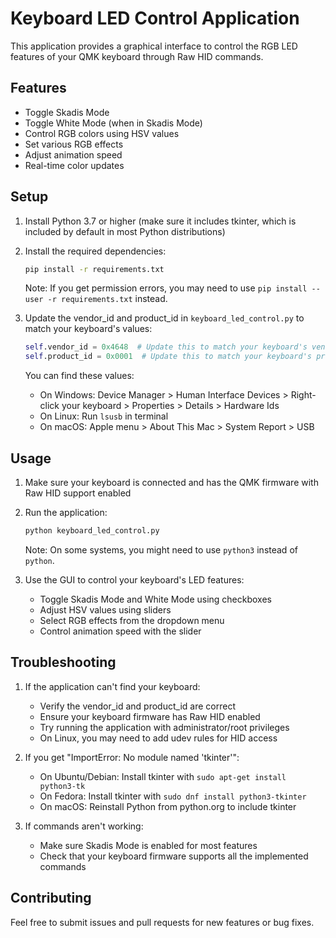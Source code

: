 # Keyboard LED Control Application

This application provides a graphical interface to control the RGB LED features of your QMK keyboard through Raw HID commands.

## Features

- Toggle Skadis Mode
- Toggle White Mode (when in Skadis Mode)
- Control RGB colors using HSV values
- Set various RGB effects
- Adjust animation speed
- Real-time color updates

## Setup

1. Install Python 3.7 or higher (make sure it includes tkinter, which is included by default in most Python distributions)
2. Install the required dependencies:

   ```bash
   pip install -r requirements.txt
   ```

   Note: If you get permission errors, you may need to use `pip install --user -r requirements.txt` instead.

3. Update the vendor_id and product_id in `keyboard_led_control.py` to match your keyboard's values:

   ```python
   self.vendor_id = 0x4648  # Update this to match your keyboard's vendor ID
   self.product_id = 0x0001  # Update this to match your keyboard's product ID
   ```

   You can find these values:

   - On Windows: Device Manager > Human Interface Devices > Right-click your keyboard > Properties > Details > Hardware Ids
   - On Linux: Run `lsusb` in terminal
   - On macOS: Apple menu > About This Mac > System Report > USB

## Usage

1. Make sure your keyboard is connected and has the QMK firmware with Raw HID support enabled
2. Run the application:

   ```bash
   python keyboard_led_control.py
   ```

   Note: On some systems, you might need to use `python3` instead of `python`.

3. Use the GUI to control your keyboard's LED features:
   - Toggle Skadis Mode and White Mode using checkboxes
   - Adjust HSV values using sliders
   - Select RGB effects from the dropdown menu
   - Control animation speed with the slider

## Troubleshooting

1. If the application can't find your keyboard:

   - Verify the vendor_id and product_id are correct
   - Ensure your keyboard firmware has Raw HID enabled
   - Try running the application with administrator/root privileges
   - On Linux, you may need to add udev rules for HID access

2. If you get "ImportError: No module named 'tkinter'":

   - On Ubuntu/Debian: Install tkinter with `sudo apt-get install python3-tk`
   - On Fedora: Install tkinter with `sudo dnf install python3-tkinter`
   - On macOS: Reinstall Python from python.org to include tkinter

3. If commands aren't working:
   - Make sure Skadis Mode is enabled for most features
   - Check that your keyboard firmware supports all the implemented commands

## Contributing

Feel free to submit issues and pull requests for new features or bug fixes.
